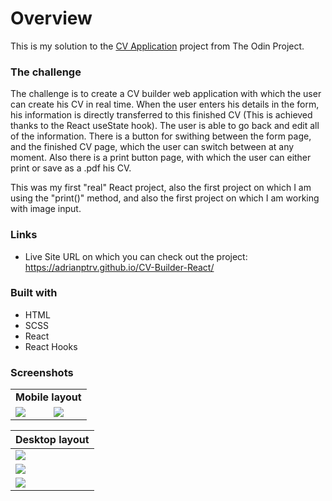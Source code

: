 # Overview

This is my solution to the [CV Application](https://www.theodinproject.com/lessons/node-path-react-new-cv-application) project from The Odin Project. 

### The challenge

The challenge is to create a CV builder web application with which the user can create his CV in real time.
When the user enters his details in the form, his information is directly transferred to this finished CV (This is achieved thanks to the React useState hook).
The user is able to go back and edit all of the information. 
There is a button for swithing between the form page, and the finished CV page, which the user can switch between at any moment. 
Also there is a print button page, with which the user can either print or save as a .pdf his CV.

This was my first "real" React project, also the first project on which I am using the "print()" method, and also the first project on which I am working with image input.

### Links

- Live Site URL on which you can check out the project: https://adrianptrv.github.io/CV-Builder-React/

### Built with

- HTML
- SCSS
- React
- React Hooks

### Screenshots

<table>
  <tr>
    <td colspan="2" align="center" ><b>Mobile layout</b> </td>
  </tr>
  <tr>
    <td><img src="https://github.com/adrianptrv/CV-Builder-React/assets/99720888/19e8c3b3-d2ca-4dd3-ad77-803d66349670"  /></td>
    <td><img src="https://github.com/adrianptrv/CV-Builder-React/assets/99720888/f3c332d1-d44b-4f8b-b6eb-9f400b5505ec" /> </td>
  </tr>
</table>                                                                                                                                                    


| Desktop layout                                                                                                                                                                       
| ------------------------------------------------------------------------------------------------------------------------------------------------------------------------------------------------------------------------------------------------------------------|
| <img src="https://github.com/adrianptrv/CV-Builder-React/assets/99720888/0caa20a2-4813-4b57-a835-8119d38d1626" />
| <img src="https://github.com/adrianptrv/CV-Builder-React/assets/99720888/a184babd-6c44-497f-ad81-f99da7d8e3ac" />   
| <img src="https://github.com/adrianptrv/CV-Builder-React/assets/99720888/b68bf7cc-6e85-466b-9cdd-ca460d4d33ad" />     
